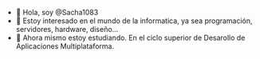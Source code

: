 - 👋 Hola, soy @Sacha1083
- 👀 Estoy interesado en el mundo de la informatica, ya sea programación, servidores, hardware, diseño...
- 📖 Ahora mismo estoy estudiando. En el ciclo superior de Desarollo de Aplicaciones Multiplataforma.

<!---
En este repositorio subire lo que se me ocurra.
--->
